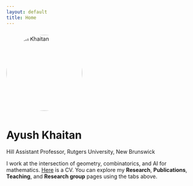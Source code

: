 ```yaml
---
layout: default
title: Home
---
```


<p>
  <img src="{{ 'ayush.png' | relative_url }}" alt="Ayush Khaitan" width="200" style="border-radius:50%; margin:0.5rem 0;">
</p>

# Ayush Khaitan

Hill Assistant Professor, Rutgers University, New Brunswick  

I work at the intersection of geometry, combinatorics, and AI for mathematics. <a href="https://ayushkhaitanrutgers.github.io/CV.pdf">Here</a> is a CV. 
You can explore my **Research**, **Publications**, **Teaching**, and **Research group** pages using the tabs above.
